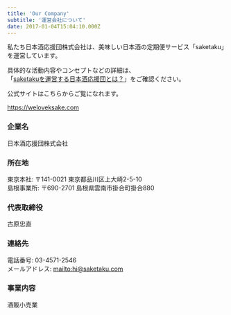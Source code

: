 ```yaml
---
title: 'Our Company'
subtitle: '運営会社について'
date: 2017-01-04T15:04:10.000Z
---
```


<style>
  .content-body h2 {
    font-weight: bold;
  }
  .content-body h3 {
    font-weight: bold;
  }

</style>

私たち日本酒応援団株式会社は、美味しい日本酒の定期便サービス「saketaku」を運営しています。

具体的な活動内容やコンセプトなどの詳細は、  
「[saketakuを運営する日本酒応援団とは？](//lab.saketaku.com/p/what-is-nihonshu-oendan-01/)」をご確認ください。

公式サイトはこちらからご覧になれます。

https://weloveksake.com

### 企業名
日本酒応援団株式会社

### 所在地
東京本社: 〒141-0021 東京都品川区上大崎2-5-10\
島根事業所: 〒690-2701 島根県雲南市掛合町掛合880

### 代表取締役
古原忠直

### 連絡先
電話番号: 03-4571-2546\
メールアドレス: <mailto:hi@saketaku.com>

### 事業内容
酒販小売業
